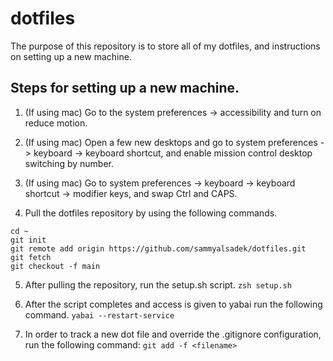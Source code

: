 # dotfiles
The purpose of this repository is to store all of my dotfiles, and instructions on setting up a new machine.

## Steps for setting up a new machine. 

1. (If using mac) Go to the system preferences -> accessibility and turn on reduce motion.

2. (If using mac) Open a few new desktops and go to system preferences -> keyboard -> keyboard shortcut, and enable mission control desktop switching by number.

3. (If using mac) Go to system preferences -> keyboard -> keyboard shortcut -> modifier keys, and swap Ctrl and CAPS.

4. Pull the dotfiles repository by using the following commands.
```
cd ~
git init
git remote add origin https://github.com/sammyalsadek/dotfiles.git
git fetch
git checkout -f main
```

5. After pulling the repository, run the setup.sh script.
`zsh setup.sh`

6. After the script completes and access is given to yabai run the following command.
`yabai --restart-service`

7. In order to track a new dot file and override the .gitignore configuration, run the following command:
`git add -f <filename>`
